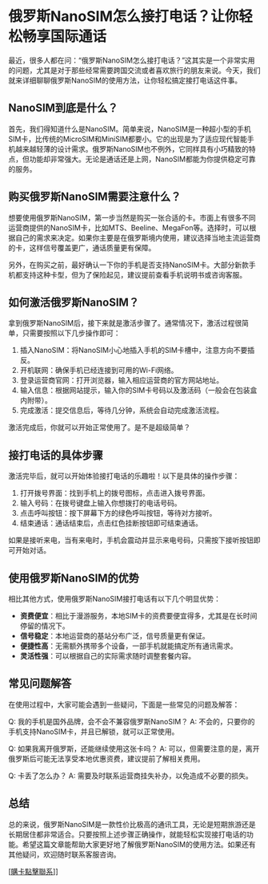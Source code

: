 # 俄罗斯NanoSIM怎么接打电话？让你轻松畅享国际通话

最近，很多人都在问：“俄罗斯NanoSIM怎么接打电话？”这其实是一个非常实用的问题，尤其是对于那些经常需要跨国交流或者喜欢旅行的朋友来说。今天，我们就来详细聊聊俄罗斯NanoSIM的使用方法，让你轻松搞定接打电话这件事。

## NanoSIM到底是什么？

首先，我们得知道什么是NanoSIM。简单来说，NanoSIM是一种超小型的手机SIM卡，比传统的MicroSIM和MiniSIM都要小。它的出现是为了适应现代智能手机越来越轻薄的设计需求。俄罗斯NanoSIM也不例外，它同样具有小巧精致的特点，但功能却非常强大。无论是通话还是上网，NanoSIM都能为你提供稳定可靠的服务。

## 购买俄罗斯NanoSIM需要注意什么？

想要使用俄罗斯NanoSIM，第一步当然是购买一张合适的卡。市面上有很多不同运营商提供的NanoSIM卡，比如MTS、Beeline、MegaFon等。选择时，可以根据自己的需求来决定。如果你主要是在俄罗斯境内使用，建议选择当地主流运营商的卡，这样信号覆盖更广，通话质量更有保障。

另外，在购买之前，最好确认一下你的手机是否支持NanoSIM卡。大部分新款手机都支持这种卡型，但为了保险起见，建议提前查看手机说明书或咨询客服。

## 如何激活俄罗斯NanoSIM？

拿到俄罗斯NanoSIM后，接下来就是激活步骤了。通常情况下，激活过程很简单，只需要按照以下几步操作即可：

1. 插入NanoSIM：将NanoSIM小心地插入手机的SIM卡槽中，注意方向不要插反。
2. 开机联网：确保手机已经连接到可用的Wi-Fi网络。
3. 登录运营商官网：打开浏览器，输入相应运营商的官方网站地址。
4. 输入信息：根据网站提示，输入你的SIM卡号码以及激活码（一般会在包装盒内附带）。
5. 完成激活：提交信息后，等待几分钟，系统会自动完成激活流程。

激活完成后，你就可以开始正常使用了。是不是超级简单？

## 接打电话的具体步骤

激活完毕后，就可以开始体验接打电话的乐趣啦！以下是具体的操作步骤：

1. 打开拨号界面：找到手机上的拨号图标，点击进入拨号界面。
2. 输入号码：在拨号键盘上输入你想拨打的电话号码。
3. 点击呼叫按钮：按下屏幕下方的绿色呼叫按钮，等待对方接听。
4. 结束通话：通话结束后，点击红色挂断按钮即可结束通话。

如果是接听来电，当有来电时，手机会震动并显示来电号码，只需按下接听按钮即可开始对话。

## 使用俄罗斯NanoSIM的优势

相比其他方式，使用俄罗斯NanoSIM接打电话有以下几个明显优势：

- **资费便宜**：相比于漫游服务，本地SIM卡的资费要便宜得多，尤其是在长时间停留的情况下。
- **信号稳定**：本地运营商的基站分布广泛，信号质量更有保证。
- **便捷性高**：无需额外携带多个设备，一部手机就能搞定所有通讯需求。
- **灵活性强**：可以根据自己的实际需求随时调整套餐内容。

## 常见问题解答

在使用过程中，大家可能会遇到一些疑问，下面是一些常见的问题及解答：

Q: 我的手机是国外品牌，会不会不兼容俄罗斯NanoSIM？
A: 不会的，只要你的手机支持NanoSIM卡，并且已解锁，就可以正常使用。

Q: 如果我离开俄罗斯，还能继续使用这张卡吗？
A: 可以，但需要注意的是，离开俄罗斯后可能无法享受本地优惠资费，建议提前了解相关费用。

Q: 卡丢了怎么办？
A: 需要及时联系运营商挂失补办，以免造成不必要的损失。

## 总结

总的来说，俄罗斯NanoSIM是一款性价比极高的通讯工具，无论是短期旅游还是长期居住都非常适合。只要按照上述步骤正确操作，就能轻松实现接打电话的功能。希望这篇文章能帮助大家更好地了解俄罗斯NanoSIM的使用方法。如果还有其他疑问，欢迎随时联系客服咨询。

[[購卡點擊聯系](https://t.me/s/SXDXQF)]]